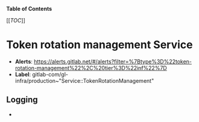 <!-- MARKER: do not edit this section directly. Edit services/service-catalog.yml then run scripts/generate-docs -->

**Table of Contents**

[[_TOC_]]

# Token rotation management Service

* **Alerts**: <https://alerts.gitlab.net/#/alerts?filter=%7Btype%3D%22token-rotation-management%22%2C%20tier%3D%22inf%22%7D>
* **Label**: gitlab-com/gl-infra/production~"Service::TokenRotationManagement"

## Logging

* []()

<!-- END_MARKER -->

<!-- ## Summary -->

<!-- ## Architecture -->

<!-- ## Performance -->

<!-- ## Scalability -->

<!-- ## Availability -->

<!-- ## Durability -->

<!-- ## Security/Compliance -->

<!-- ## Monitoring/Alerting -->

<!-- ## Links to further Documentation -->
